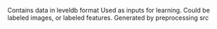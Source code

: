 Contains data in leveldb format
Used as inputs for learning. Could be labeled images, or labeled features.
Generated by preprocessing src

